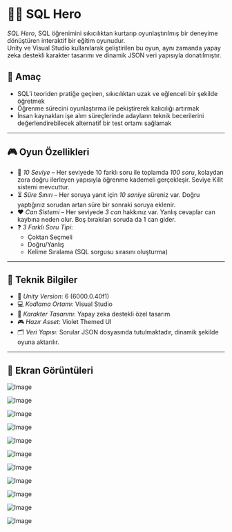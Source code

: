 # 🦸‍♀ SQL Hero

*SQL Hero*, SQL öğrenimini sıkıcılıktan kurtarıp oyunlaştırılmış bir deneyime dönüştüren interaktif bir eğitim oyunudur.  
Unity ve Visual Studio kullanılarak geliştirilen bu oyun, aynı zamanda yapay zeka destekli karakter tasarımı ve dinamik JSON veri yapısıyla donatılmıştır.

## 🎯 Amaç

- SQL’i teoriden pratiğe geçiren, sıkıcılıktan uzak ve eğlenceli bir şekilde öğretmek  
- Öğrenme sürecini oyunlaştırma ile pekiştirerek kalıcılığı artırmak  
- İnsan kaynakları işe alım süreçlerinde adayların teknik becerilerini değerlendirebilecek alternatif bir test ortamı sağlamak

---

## 🎮 Oyun Özellikleri

- 🔢 *10 Seviye* – Her seviyede 10 farklı soru ile toplamda *100 soru*, kolaydan zora doğru ilerleyen yapısıyla öğrenme kademeli gerçekleşir. Seviye Kilit sistemi mevcuttur.
- ⏳ *Süre Sınırı* – Her soruya yanıt için *10 saniye* süreniz var. Doğru yaptığınız sorudan artan süre bir sonraki soruya eklenir.
- ❤ *Can Sistemi* – Her seviyede *3 can* hakkınız var. Yanlış cevaplar can kaybına neden olur. Boş bırakılan soruda da 1 can gider.
- ❓ *3 Farklı Soru Tipi*:
  - Çoktan Seçmeli
  - Doğru/Yanlış
  - Kelime Sıralama (SQL sorgusu sırasını oluşturma)

---

## 🧠 Teknik Bilgiler

- 🧩 *Unity Version*: 6 (6000.0.40f1)
- 💻 *Kodlama Ortamı*: Visual Studio
- 🧠 *Karakter Tasarımı*: Yapay zeka destekli özel tasarım
- 🎮 *Hazır Asset*: Violet Themed UI
- 🗂 *Veri Yapısı*: Sorular JSON dosyasında tutulmaktadır, dinamik şekilde oyuna aktarılır.

---

## 📸 Ekran Görüntüleri
![Image](https://github.com/user-attachments/assets/992070b2-b68c-494d-999e-b401ab5a0457)

![Image](https://github.com/user-attachments/assets/0bd68855-2f98-43d5-8568-27746e2b18e4)

![Image](https://github.com/user-attachments/assets/ab64328c-8f14-4359-8f0e-d980e4a57cda)

![Image](https://github.com/user-attachments/assets/1298a9ca-d57d-460b-9108-f8765080906d)

![Image](https://github.com/user-attachments/assets/a569defb-a322-4e79-9e1d-a55a865e7932)

![Image](https://github.com/user-attachments/assets/25b9492c-4dc3-49ec-b1ef-7dfb88cd0e46)

![Image](https://github.com/user-attachments/assets/2abc33d5-4561-459d-a602-d18098e1d930)

![Image](https://github.com/user-attachments/assets/5461fab0-a127-49ee-9f1f-bdc410b79eac)

![Image](https://github.com/user-attachments/assets/6f130260-b5d4-4f69-b1fa-3bb443e6c86f)

![Image](https://github.com/user-attachments/assets/ba67fd8b-dbd2-4699-8978-8ba7ec376eca)

![Image](https://github.com/user-attachments/assets/2489da1b-fcd6-400d-aa97-fef7d05936bf)
